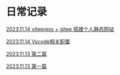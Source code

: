 # 日常记录

[2023.11.14 vitepress + gitee 搭建个人静态网站](./vitepress.md)

[2023.11.14 Vscode相关配置](./vscode.md)

[2023.11.13 第二篇](./第二篇.md)

[2023.11.13 第一篇](./第一篇.md)